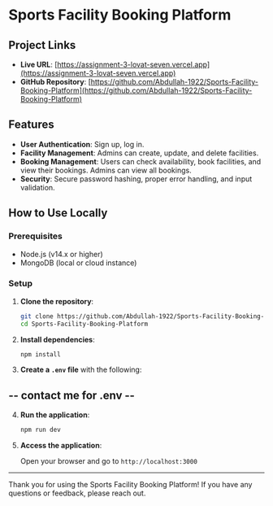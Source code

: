 # Sports Facility Booking Platform

## Project Links

- **Live URL**: [https://assignment-3-lovat-seven.vercel.app](https://assignment-3-lovat-seven.vercel.app)
- **GitHub Repository**: [https://github.com/Abdullah-1922/Sports-Facility-Booking-Platform](https://github.com/Abdullah-1922/Sports-Facility-Booking-Platform)

## Features

- **User Authentication**: Sign up, log in.
- **Facility Management**: Admins can create, update, and delete facilities.
- **Booking Management**: Users can check availability, book facilities, and view their bookings. Admins can view all bookings.
- **Security**: Secure password hashing, proper error handling, and input validation.

## How to Use Locally

### Prerequisites

- Node.js (v14.x or higher)
- MongoDB (local or cloud instance)

### Setup

1. **Clone the repository**:

    ```sh
    git clone https://github.com/Abdullah-1922/Sports-Facility-Booking-Platform.git
    cd Sports-Facility-Booking-Platform
    ```

2. **Install dependencies**:

    ```sh
    npm install
    ```

3. **Create a `.env` file** with the following:

 ## -- contact me for .env --

4. **Run the application**:

    ```sh
    npm run dev
    ```

5. **Access the application**:

    Open your browser and go to `http://localhost:3000`

---

Thank you for using the Sports Facility Booking Platform! If you have any questions or feedback, please reach out.
